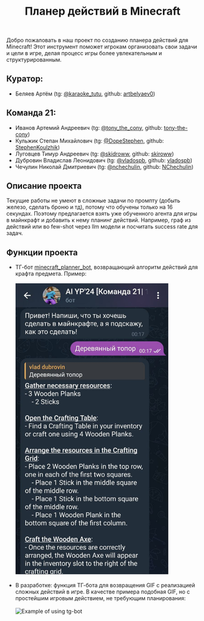 <html>
<body>
    <h1 align='center'>Планер действий в Minecraft</h1>
    <br>
    <p>Добро пожаловать в наш проект по созданию планера действий для Minecraft! Этот инструмент поможет игрокам организовать свои задачи и цели в игре, делая процесс игры более увлекательным и структурированным.</p>
    <h2><strong>Куратор:</strong></h2>
    <ul>
        <li>Беляев Артём (tg: <a href='https://t.me/karaoke_tutu'>@karaoke_tutu</a>, github: <a href='https://github.com/artbelyaev0'>artbelyaev0</a>)</li>
    </ul>
    <h2>Команда 21:</h2>
    <ul>
        <li>Иванов Артемий Андреевич (tg: <a href='https://t.me/tony_the_cony'>@tony_the_cony</a>, github: <a href='https://github.com/tony-the-cony'>tony-the-cony</a>)</li>
        <li>Кульжик Степан Михайлович (tg: <a href='https://t.me/DopeStephen'>@DopeStephen</a>, github: <a href='https://github.com/StephenKoulzhik'>StephenKoulzhik</a>)</li>
        <li>Луговцев Тимур Андреевич (tg: <a href='https://t.me/skidroww'>@skidroww</a>, github: <a href='https://github.com/skiroww'>skiroww</a>)</li>
        <li>Дубровин Владислав Леонидович (tg: <a href='https://t.me/vladospb'>@vladospb</a>, github: <a href='https://github.com/vladospb'>vladospb</a>)</li>
        <li>Чечулин Николай Дмитриевич (tg: <a href='https://t.me/nchechulin'>@nchechulin</a>, github: <a href='https://github.com/NChechulin'>NChechulin</a>)</li>
    </ul>
    <h2><strong>Описание проекта</strong></h2>
    <p>Текущие работы не умеют в сложные задачи по промпту (добыть железо, сделать броню и тд), потому что обучены только на 16 секундах. Поэтому предлагается взять уже обученного агента для игры в майнкрафт и добавить к нему планинг действий. Например, граф из действий или во few-shot через llm модели и посчитать success rate для задач.</p>
    <h2><strong>Функции проекта</strong></h2>
    <ul>
        <li>ТГ-бот <a href='https://t.me/minecraft_planner_bot'>minecraft_planner_bot</a>, возвращающий алгоритм действий для крафта предмета. Пример:</li>
        <br>
        <img src='images/tg_bot_screen.jpg' alt='Example of using tg-bot' width='400'></img>
        <br><br>
        <li>В разработке: функция ТГ-бота для возвращения GIF с реализацией сложных действий в игре. В качестве примера подобная GIF, но с простейшим игровым действием, не требующим планирования:</li>
        <br>
        <img src='images/ml_result_example.gif' alt='Example of using tg-bot' width='400'/></img>
        <br>
    </ul>
</body>
</html>